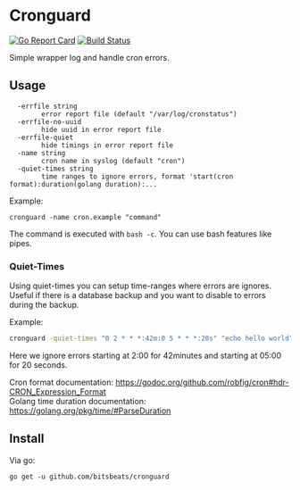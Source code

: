 # Cronguard

[![Go Report Card](https://goreportcard.com/badge/github.com/bitsbeats/cronguard)](https://goreportcard.com/report/github.com/bitsbeats/cronguard)
[![Build Status](https://cloud.drone.io/api/badges/bitsbeats/cronguard/status.svg)](https://cloud.drone.io/bitsbeats/cronguard)

Simple wrapper log and handle cron errors.

## Usage

```
  -errfile string
    	error report file (default "/var/log/cronstatus")
  -errfile-no-uuid
    	hide uuid in error report file
  -errfile-quiet
    	hide timings in error report file
  -name string
    	cron name in syslog (default "cron")
  -quiet-times string
    	time ranges to ignore errors, format 'start(cron format):duration(golang duration):...
```

Example:

```
cronguard -name cron.example "command"
```

The command is executed with `bash -c`. You can use bash features like pipes.

### Quiet-Times

Using quiet-times you can setup time-ranges where errors are ignores. Useful if there is a database backup and you want to disable to errors during the backup.

Example:

```sh
cronguard -quiet-times "0 2 * * *:42m:0 5 * * *:20s" "echo hello world"
```

Here we ignore errors starting at 2:00 for 42minutes and starting at 05:00 for 20 seconds.

Cron format documentation: https://godoc.org/github.com/robfig/cron#hdr-CRON_Expression_Format  
Golang time duration documentation: https://golang.org/pkg/time/#ParseDuration

## Install

Via go:

```
go get -u github.com/bitsbeats/cronguard
```

